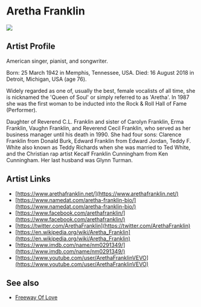 # Aretha Franklin

![](../../asssets/artists/Aretha_Franklin.png)

## Artist Profile

American singer, pianist, and songwriter.

Born: 25 March 1942 in Memphis, Tennessee, USA.
Died: 16 August 2018 in Detroit, Michigan, USA (age 76).

Widely regarded as one of, usually the best, female vocalists of all time, she is nicknamed the 'Queen of Soul' or simply referred to as 'Aretha'. In 1987 she was the first woman to be inducted into the Rock & Roll Hall of Fame (Performer).

Daughter of Reverend C.L. Franklin and sister of Carolyn Franklin, Erma Franklin, Vaughn Franklin, and Reverend Cecil Franklin, who served as her business manager until his death in 1990. She had four sons: Clarence Franklin from Donald Burk, Edward Franklin from Edward Jordan, Teddy F. White also known as Teddy Richards when she was married to Ted White, and the Christian rap artist Kecalf Franklin Cunningham from Ken Cunningham. Her last husband was Glynn Turman.

## Artist Links

- [https://www.arethafranklin.net/](https://www.arethafranklin.net/)
- [https://www.namedat.com/aretha-franklin-bio/](https://www.namedat.com/aretha-franklin-bio/)
- [https://www.facebook.com/arethafranklin/](https://www.facebook.com/arethafranklin/)
- [https://twitter.com/ArethaFranklin](https://twitter.com/ArethaFranklin)
- [https://en.wikipedia.org/wiki/Aretha_Franklin](https://en.wikipedia.org/wiki/Aretha_Franklin)
- [https://www.imdb.com/name/nm0291349/](https://www.imdb.com/name/nm0291349/)
- [https://www.youtube.com/user/ArethaFranklinVEVO](https://www.youtube.com/user/ArethaFranklinVEVO)


## See also

- [Freeway Of Love](Aretha_Franklin-Freeway_Of_Love.md)
